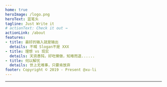 ```yaml
---
home: true
heroImage: /logo.png
heroText: 蓝笔头
tagline: Just Write it
# actionText: Check it out →
actionLink: /about
features:
- title: 最好的输入就是输出
  details: 不喊 Slogan不是 XXX
- title: 理想 vs 现实
  details: 天资愚钝，好吃懒做，知难而退......
- title: 何以解忧
  details: 世上无难事，只要肯放弃
footer: Copyright © 2019 - Present @xu-li
---
```


---
<count-down deadline="2020-09-09"/>
